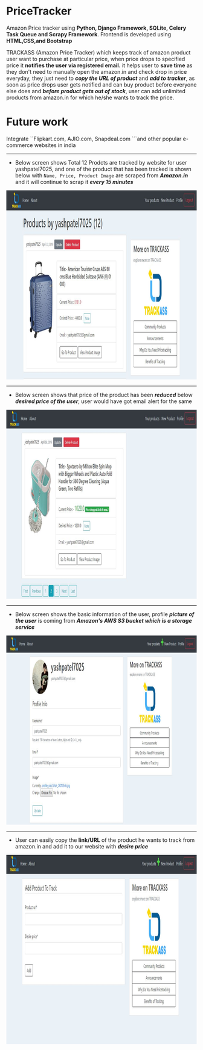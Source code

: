 
# PriceTracker
Amazon Price tracker using **Python, Django Framework, SQLite, Celery Task Queue and Scrapy Framework**. Frontend is developed using **HTML,CSS,and Bootstrap**

TRACKASS (Amazon Price Tracker) which keeps track of amazon product user want to purchase at particular price, when price drops to specified price it **notifies the user via registered email.**
it helps user to **save time** as they don't need to manually open the amazon.in and check drop in price everyday, they just need to ***copy the URL of product*** and ***add to tracker***, as soon as price drops user gets notified and can buy product before everyone else does and ***before product gets out of stock***, user can add unlimited products from amazon.in for which he/she wants to track the price.

# Future work
Integrate ``Flipkart.com, AJIO.com, Snapdeal.com ```and other popular e-commerce websites in india

<hr>

- Below screen shows Total 12 Prodcts are tracked by website for user yashpatel7025, and one of the product that has been tracked is shown below with 
``Name, Price, Product Image`` are scraped from ***Amazon.in*** and it will continue to scrap it ***every 15 minutes***

<img src="./User_interface_Images_of_Web_View/1.JPG" width="1000" height="500">

---

- Below screen shows that price of the product has been ***reduced*** below ***desired price of the user***, user would have got email alert for the same

<img src="./User_interface_Images_of_Web_View/2.JPG" width="950" height="500">

---

- Below screen shows the basic information of the user, profile ***picture of the user*** is coming from ***Amazon's AWS S3 bucket which is a storage service***

<img src="./User_interface_Images_of_Web_View/4.JPG" width="950" height="500">

---

- User can easily copy the **link/URL** of the product he wants to track from amazon.in and add it to our website with ***desire price***

<img src="./User_interface_Images_of_Web_View/3.JPG" width="950" height="500">
